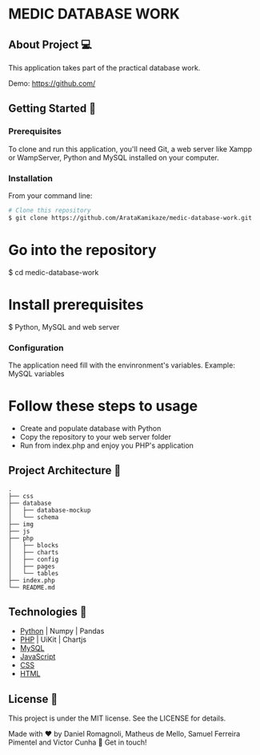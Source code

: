 # MEDIC DATABASE WORK

## About Project 💻

This application takes part of the practical database work.

Demo: https://github.com/

## Getting Started 🏁

### Prerequisites

To clone and run this application, you'll need Git, a web server like Xampp or WampServer, Python and MySQL installed on your computer.

### Installation

From your command line:

```bash
# Clone this repository
$ git clone https://github.com/ArataKamikaze/medic-database-work.git
```

# Go into the repository

$ cd medic-database-work

# Install prerequisites

$ Python, MySQL and web server

### Configuration

The application need fill with the envinronment's variables.
Example: MySQL variables

# Follow these steps to usage

- Create and populate database with Python
- Copy the repository to your web server folder
- Run from index.php and enjoy you PHP's application

## Project Architecture 📁

```
.
├── css
├── database
│   ├── database-mockup
│   └── schema
├── img
├── js
├── php
│   ├── blocks
│   ├── charts
│   ├── config
│   ├── pages
│   └── tables
├── index.php
└── README.md
```

## Technologies 🚀

- [Python](https://www.python.org/) | Numpy | Pandas
- [PHP](https://www.php.net/) | UiKit | Chartjs
- [MySQL](https://www.mysql.com/)
- [JavaScript](https://developer.mozilla.org/pt-BR/docs/Web/JavaScript)
- [CSS](https://developer.mozilla.org/pt-BR/docs/Web/CSS)
- [HTML](https://developer.mozilla.org/pt-BR/docs/Web/HTML)

## License 🔎

This project is under the MIT license. See the LICENSE for details.

Made with ♥ by Daniel Romagnoli, Matheus de Mello, Samuel Ferreira Pimentel and Victor Cunha 👋 Get in touch!

